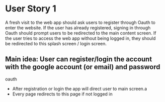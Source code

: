 # User Story 1

  A fresh visit to the web app should ask users to register through Oauth to enter the website. If the user has already registered, signing in through Oauth should prompt users to be redirected to the main content screen. If the user tries to access the web app without being logged in, they should be redirected to this splash screen / login screen.

## Main idea: User can register/login the account with the google account (or email) and password
oauth
  - After registration or login the app will direct user to main screen.a
  - Every page redirects to this page if not logged in
